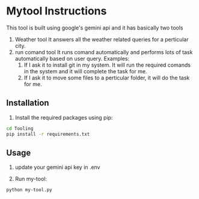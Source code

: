 # Mytool Instructions
This tool is built using google's gemini api and it has basically two tools
1) Weather tool
   It answers all the weather related queries for a perticular city.
2) run comand tool
   It runs comand automatically and performs lots of task automatically based on user query.
   Examples:
   1) If I ask it to install git in my system. It will run the required comands in the system and it will complete the task for me.
   2) If I ask it to move some files to a perticular folder, it will do the task for me.

## Installation

1.  Install the required packages using pip:

   ```bash
   cd Tooling
   pip install -r requirements.txt
   ```

## Usage
1.  update your gemini api key in .env
   
2.  Run my-tool:

   ```bash
   python my-tool.py
   ```
